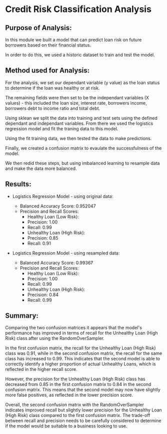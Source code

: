 # Credit Risk Classification Analysis

## Purpose of Analysis:

In this module we built a model that can predict loan risk on future borrowers based on their financial status.

In order to do this, we used a historic dataset to train and test the model. 


## Method used for Analysis:

For the analysis, we set our dependant variable (y value) as the loan status to determine if the loan was healthy or at risk.

The remaining fields were then set to be the independant variables (X values) - this included the loan size, interest rate, borrowers income, borrowers debt to income ratio and total debt.  

Using sklean we split the data into training and test sets using the defined dependant and independant variables.  From there we used the logistics regression model and fit the traning data to this model.

Using the fit training data, we then tested the data to make predictions.

Finally, we created a confusion matrix to evaulate the successfulness of the model.

We then redid these steps, but using imbalanced learning to resample data and make the data more balanced. 


## Results:

* Logistics Regression Model - using original data:
  	* Balanced Accuracy Score: 0.952047
	* Precision and Recall Scores:
		* Healthy Loan (Low Risk):
		* Precision: 1.00
		* Recall: 0.99
		* Unhealthy Loan (High Risk):
		* Precision: 0.85
		* Recall: 0.91

* Logistics Regression Model - using resampled data:
	* Balanced Accuracy Score: 0.99367
	* Precision and Recall Scores:
		* Healthy Loan (Low Risk):
		* Precision: 1.00
		* Recall: 0.99
		* Unhealthy Loan (High Risk):
		* Precision: 0.84
		* Recall: 0.99


## Summary:

Comparing the two confusion matrices it appears that the model's performance has improved in terms of recall for the Unhealthy Loan (High Risk) class after using the RandomOverSampler.

In the first confusion matrix, the recall for the Unhealthy Loan (High Risk) class was 0.91, while in the second confusion matrix, the recall for the same class has increased to 0.99. This indicates that the second model is able to correctly identify a higher proportion of actual Unhealthy Loans, which is reflected in the higher recall score.

However, the precision for the Unhealthy Loan (High Risk) class has decreased from 0.85 in the first confusion matrix to 0.84 in the second confusion matrix. This means that the second model may now have slightly more false positives, as reflected in the lower precision score.

Overall, the second confusion matrix with the RandomOverSampler indicates improved recall but slightly lower precision for the Unhealthy Loan (High Risk) class compared to the first confusion matrix. The trade-off between recall and precision needs to be carefully considered to determine if the model would be suitable to a business looking to use.




